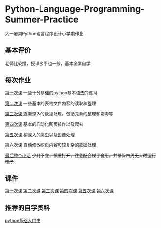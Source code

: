 # Python-Language-Programming-Summer-Practice
大一暑期Python语言程序设计小学期作业
## 基本评价
老师比较摆，授课水平也一般，基本全靠自学
## 每次作业
[第一次课](lesson1)  一些十分基础的python基本语法的练习

[第二次课](lesson2)  一些基本的表格文件内容的读取和整理

[第三次课](lesson3)  逐渐深入的数据处理，包括元素的整理和查询等

[第四次课](lesson4)  基本的自动化网页操作以及爬虫

[第五次课](lesson5)  稍深入的爬虫以及图像处理

[第六次课](lesson6)  自动修改网页内容和较复杂的数据处理


[最后整个小活](demo1.py) ~~少儿不宜，慎重打开，注意配合梯子食用，并确保四周无人时运行程序~~
## 课件
[第一次课](第一课v2024.pptx)
[第二次课](第二课v2024.pptx)
[第三次课](第三课v2024.pptx)
[第四次课](第四课v2024.pptx)
[第五次课](第五课v2024.pptx)
[第六次课](第六课v2024.docx)  
## 推荐的自学资料  
[python基础入门书](https://github.com/Zlatanwic/Python-Language-Programming-Summer-Practice/blob/main/Python%E7%BC%96%E7%A8%8B%20%20%E4%BB%8E%E5%85%A5%E9%97%A8%E5%88%B0%E5%AE%9E%E8%B7%B5%20%3D%20Python%20Crash%20Course%20(Eric%20Matthes)%20(Z-Library).pdf)




